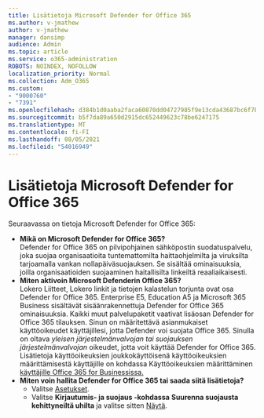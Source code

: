 ```yaml
---
title: Lisätietoja Microsoft Defender for Office 365
ms.author: v-jmathew
author: v-jmathew
manager: dansimp
audience: Admin
ms.topic: article
ms.service: o365-administration
ROBOTS: NOINDEX, NOFOLLOW
localization_priority: Normal
ms.collection: Adm_O365
ms.custom:
- "9000760"
- "7391"
ms.openlocfilehash: d384b1d0aaba2faca60870dd04727985f9e13cda43687bc6f7bc53da90db4b9e
ms.sourcegitcommit: b5f7da89a650d2915dc652449623c78be6247175
ms.translationtype: MT
ms.contentlocale: fi-FI
ms.lasthandoff: 08/05/2021
ms.locfileid: "54016949"
---
```

# <a name="learn-about-microsoft-defender-for-office-365"></a>Lisätietoja Microsoft Defender for Office 365

Seuraavassa on tietoja Microsoft Defender for Office 365:

- **Mikä on Microsoft Defender for Office 365?**  
    Defender for Office 365 on pilvipohjainen sähköpostin suodatuspalvelu, joka suojaa organisaatioita tuntemattomilta haittaohjelmilta ja viruksilta tarjoamalla vankan nollapäiväsuojauksen. Se sisältää ominaisuuksia, joilla organisaatioiden suojaaminen haitallisilta linkeiltä reaaliaikaisesti.
- **Miten aktivoin Microsoft Defenderin Office 365?**  
    Lokero Liitteet, Lokero linkit ja tietojen kalastelun torjunta ovat osa Defender for Office 365. Enterprise E5, Education A5 ja Microsoft 365 Business sisältävät sisäänrakennettuja Defender for Office 365 ominaisuuksia. Kaikki muut palvelupaketit vaativat lisäosan Defender for Office 365 tilauksen. Sinun on määritettävä asianmukaiset käyttöoikeudet käyttäjillesi, jotta Defender voi suojata Office 365. Sinulla on oltava *yleisen järjestelmänvalvojan tai* *suojauksen järjestelmänvalvojan* oikeudet, jotta voit käyttää Defender for Office 365. Lisätietoja käyttöoikeuksien joukkokäyttöisenä käyttöoikeuksien määrittämisestä käyttäjille on kohdassa Käyttöoikeuksien määrittäminen [käyttäjille Office 365 for Businessissa.](https://go.microsoft.com/fwlink/?linkid=2093435)
- **Miten voin hallita Defender for Office 365 tai saada siitä lisätietoja?**  
  - Valitse [Asetukset](https://go.microsoft.com/fwlink/p/?linkid=2075721).  
  - Valitse **Kirjautumis- ja suojaus -kohdassa** **Suurenna suojausta kehittyneiltä uhilta** ja valitse sitten [Näytä](https://go.microsoft.com/fwlink/?linkid=2109302).
